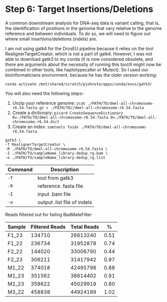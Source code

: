 # Step 6: Target Insertions/Deletions

A common downstream analysis for DNA-seq data is variant calling, that is, the identification of positions in the genome that vary relative to the genome reference and between individuals. To do so, we will need to figure out where small insertions/deletions (indels) are.

I am not using gatk4 for the DrosEU pipeline because it relies on the tool RealignerTargetCreator, which is not a part of gatk4. However, I was not able to download gatk3 to my conda (it is now considered obsolete, and there are arguments about the necessity of running this tool/it might now be combined in other tools, like haplotypecaller or Mutect). So I used our bioinformaticians environment, because he has the older version working:

`conda activate /mnt/shared/scratch/pjohnsto/apps/conda/envs/gatk3/`

You will also need the following steps-
1. Unzip your reference genome: `zcat ./PATH/TO/dmel-all-chromosome-r6.54.fasta.gz > ./PATH/TO//dmel-all-chromosome-r6.54.fasta`
2. Create a dictionary: `picard CreateSequenceDictionary R=./PATH/TO/dmel-all-chromosome-r6.54.fasta O=./PATH/TO/dmel-all-chromosome-r6.54.dict`
3. Create an index: `samtools faidx ./PATH/TO/dmel-all-chromosome-r6.54.fasta`

```
gatk3 \
-T RealignerTargetCreator \
-R ./PATH/TO/dmel-all-chromosome-r6.54.fasta \
-I ./PATH/TO/sampleName_library-dedup_rg.bam \
-o ./PATH/TO/sampleName_library-dedup_rg.list
```

| Command      | Description |
| ----------- | ----------- |
| `-T` | tool from gatk3 |
| `-R` | reference .fasta file |
| `-I` | input .bam file |
| `-o` | output .list file of indels |


Reads filtered out for failing BadMateFilter

| Sample | Filtered Reads | Total Reads | % | 
|-----|------|------|-----|
| F1_23 | 134710 | 26613240 | 0.51 |
| F1_22 | 236734 | 31952878 | 0.74 |
| F2_22 | 144020 | 33006790 | 0.44 |
| F2_23 | 306211 | 31417942 | 0.97 |
| M1_22 | 374018 | 42495798 | 0.88 |
| M1_23 | 351562 | 38614402 | 0.91 |
| M2_23 | 358622 | 45029919 | 0.80 |
| M3_22 | 458838 | 44924189 | 1.02 |

